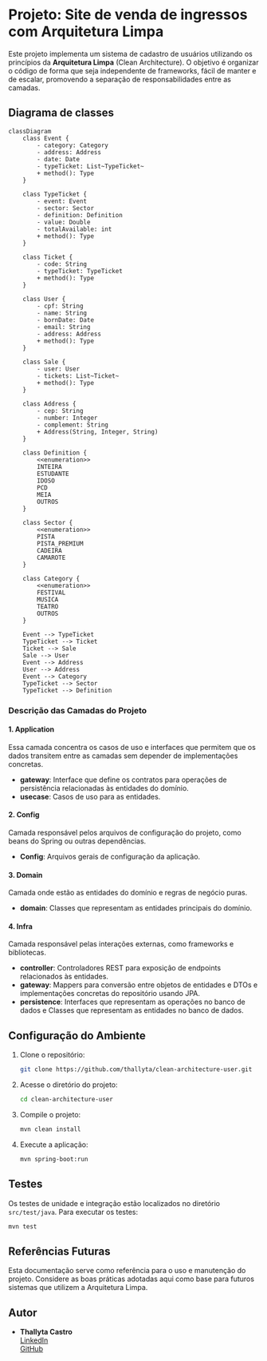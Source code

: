 # Projeto: Site de venda de ingressos com Arquitetura Limpa

Este projeto implementa um sistema de cadastro de usuários utilizando os princípios da **Arquitetura Limpa** (Clean Architecture).
O objetivo é organizar o código de forma que seja independente de frameworks, fácil de manter e de escalar, promovendo a separação de responsabilidades entre as camadas.

## Diagrama de classes

```mermaid
classDiagram
    class Event {
        - category: Category
        - address: Address
        - date: Date
        - typeTicket: List~TypeTicket~
        + method(): Type
    }

    class TypeTicket {
        - event: Event
        - sector: Sector
        - definition: Definition
        - value: Double
        - totalAvailable: int
        + method(): Type
    }

    class Ticket {
        - code: String
        - typeTicket: TypeTicket
        + method(): Type
    }

    class User {
        - cpf: String
        - name: String
        - bornDate: Date
        - email: String
        - address: Address
        + method(): Type
    }

    class Sale {
        - user: User
        - tickets: List~Ticket~
        + method(): Type
    }

    class Address {
        - cep: String
        - number: Integer
        - complement: String
        + Address(String, Integer, String)
    }

    class Definition {
        <<enumeration>>
        INTEIRA
        ESTUDANTE
        IDOSO
        PCD
        MEIA
        OUTROS
    }

    class Sector {
        <<enumeration>>
        PISTA
        PISTA_PREMIUM
        CADEIRA
        CAMAROTE
    }

    class Category {
        <<enumeration>>
        FESTIVAL
        MUSICA
        TEATRO
        OUTROS
    }

    Event --> TypeTicket
    TypeTicket --> Ticket
    Ticket --> Sale
    Sale --> User
    Event --> Address
    User --> Address
    Event --> Category
    TypeTicket --> Sector
    TypeTicket --> Definition

```

### Descrição das Camadas do Projeto

#### 1. Application
Essa camada concentra os casos de uso e interfaces que permitem que os dados transitem entre as camadas sem depender de implementações concretas.
- **gateway**: Interface que define os contratos para operações de persistência relacionadas às entidades do domínio.
- **usecase**: Casos de uso para as entidades.

#### 2. Config
Camada responsável pelos arquivos de configuração do projeto, como beans do Spring ou outras dependências.
- **Config**: Arquivos gerais de configuração da aplicação.

#### 3. Domain
Camada onde estão as entidades do domínio e regras de negócio puras.
- **domain**: Classes que representam as entidades principais do domínio.

#### 4. Infra
Camada responsável pelas interações externas, como frameworks e bibliotecas.
- **controller**: Controladores REST para exposição de endpoints relacionados às entidades.
- **gateway**: Mappers para conversão entre objetos de entidades e DTOs e implementações concretas do repositório usando JPA.
- **persistence**: Interfaces que representam as operações no banco de dados e Classes que representam as entidades no banco de dados.


## Configuração do Ambiente
1. Clone o repositório:
   ```bash
   git clone https://github.com/thallyta/clean-architecture-user.git
   ```

2. Acesse o diretório do projeto:
   ```bash
   cd clean-architecture-user
   ```

3. Compile o projeto:
   ```bash
   mvn clean install
   ```

4. Execute a aplicação:
   ```bash
   mvn spring-boot:run
   ```


## Testes
Os testes de unidade e integração estão localizados no diretório `src/test/java`. Para executar os testes:
```bash
mvn test
```

## Referências Futuras
Esta documentação serve como referência para o uso e manutenção do projeto. Considere as boas práticas adotadas aqui como base para futuros sistemas que utilizem a Arquitetura Limpa.


## Autor
- **Thallyta Castro**  
  [LinkedIn](https://www.linkedin.com/in/thallyta-castro)  
  [GitHub](https://github.com/thallyta)
